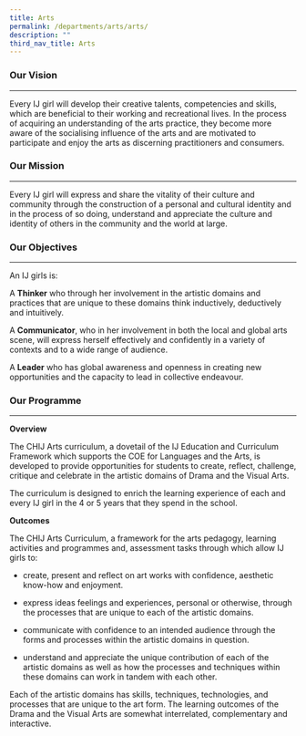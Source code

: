 ```yaml
---
title: Arts
permalink: /departments/arts/arts/
description: ""
third_nav_title: Arts
---
```

### Our Vision

* * *

Every IJ girl will develop their creative talents, competencies and skills, which are beneficial to their working and recreational lives. In the process of acquiring an understanding of the arts practice, they become more aware of the socialising influence of the arts and are motivated to participate and enjoy the arts as discerning practitioners and consumers.

### Our Mission

* * *

Every IJ girl will express and share the vitality of their culture and community through the construction of a personal and cultural identity and in the process of so doing, understand and appreciate the culture and identity of others in the community and the world at large.

### Our Objectives

* * *

An IJ girls is:

  

A **Thinker** who through her involvement in the artistic domains and practices that are unique to these domains think inductively, deductively and intuitively.

  

A **Communicator**, who in her involvement in both the local and global arts scene, will express herself effectively and confidently in a variety of contexts and to a wide range of audience.

  

A **Leader** who has global awareness and openness in creating new opportunities and the capacity to lead in collective endeavour.

### Our Programme

* * *

**Overview**

  

The CHIJ Arts curriculum, a dovetail of the IJ Education and Curriculum Framework which supports the COE for Languages and the Arts, is developed to provide opportunities for students to create, reflect, challenge, critique and celebrate in the artistic domains of Drama and the Visual Arts.

  

The curriculum is designed to enrich the learning experience of each and every IJ girl in the 4 or 5 years that they spend in the school.

  

**Outcomes**

  

The CHIJ Arts Curriculum, a framework for the arts pedagogy, learning activities and programmes and, assessment tasks through which allow IJ girls to:

  

*   create, present and reflect on art works with confidence, aesthetic know-how and enjoyment.  
    
*   express ideas feelings and experiences, personal or otherwise, through the processes that are unique to each of the artistic domains.  
    
*   communicate with confidence to an intended audience through the forms and processes within the artistic domains in question.  
    
*   understand and appreciate the unique contribution of each of the artistic domains as well as how the processes and techniques within these domains can work in tandem with each other.  
    

  

Each of the artistic domains has skills, techniques, technologies, and processes that are unique to the art form. The learning outcomes of the Drama and the Visual Arts are somewhat interrelated, complementary and interactive.